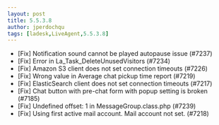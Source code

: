```yaml
---
layout: post
title: 5.5.3.8
author: jperdochqu
tags: [ladesk,LiveAgent,5.5.3.8]
---
```

- [Fix] Notification sound cannot be played autopause issue (#7237)
- [Fix] Error in La_Task_DeleteUnusedVisitors (#7234)
- [Fix] Amazon S3 client does not set connection timeouts (#7226)
- [Fix] Wrong value in Average chat pickup time report (#7219)
- [Fix] ElasticSearch client does not set connection timeouts (#7217)
- [Fix] Chat button with pre-chat form with popup setting is broken (#7185)
- [Fix] Undefined offset: 1 in MessageGroup.class.php (#7239)
- [Fix] Using first active mail account. Mail account not set. (#7218)
